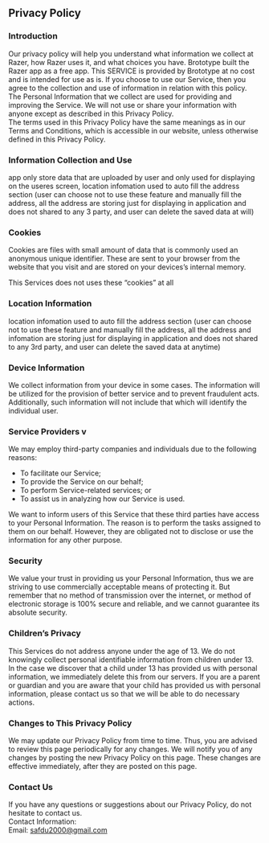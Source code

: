 Privacy Policy  
----------------

### Introduction  
Our privacy policy will help you understand what information we collect at Razer, how Razer uses it, and what choices you have.
Brototype built the Razer app as a free app. This SERVICE is provided by Brototype at no cost and is intended for use as is.
If you choose to use our Service, then you agree to the collection and use of information in  relation with this policy. The Personal Information that we collect are used for providing and improving the Service. We will not use or share your information with anyone except as described in this Privacy Policy.  
The terms used in this Privacy Policy have the same meanings as in our Terms and Conditions, which is accessible in our website, unless otherwise  defined in this Privacy Policy.

### Information Collection and Use  
app only store data that are uploaded by user and only used for displaying on the useres screen, location infomation used to auto fill the address section
(user can choose not to use these feature and manually fill the address, all the address are storing just for displaying in application and does not shared to
any 3 party, and user can delete the saved data at will)

### Cookies  
Cookies are files with small amount of data that is commonly used an anonymous unique identifier. These are sent to your browser from the website that you visit and are stored on your devices’s internal memory.  

This Services does not uses these “cookies” at all 

### Location Information  
 location infomation used to auto fill the address section
(user can choose not to use these feature and manually fill the address, all the address and infomation are storing just for displaying in application and does not shared to any 3rd party, and user can delete the saved data at anytime)

### Device Information  
We collect information from your device in some cases. The information will be utilized for the provision of better service and to prevent fraudulent acts. Additionally, such information will not include that which will identify the individual user.


### Service Providers  v
We may employ third-party companies and individuals due to the following reasons:  
* To facilitate our Service;
* To provide the Service on our behalf;
* To perform Service-related services; or
* To assist us in analyzing how our Service is used.  

We want to inform users of this Service that these third parties have access to your Personal Information. The reason is to perform the tasks assigned to them on our behalf. However, they are obligated not to disclose or use the information for any other purpose.  

### Security  
We value your trust in providing us your Personal Information, thus we are striving to use commercially acceptable means of protecting it. But remember that no method of transmission over  the internet, or method of electronic storage is 100% secure and reliable, and we cannot guarantee its absolute security.  

### Children’s Privacy  
This Services do not address anyone under the age of 13. We do not knowingly collect personal identifiable information from children under 13. In the case we discover that a child under 13 has provided us with personal information, we immediately delete this from our servers. If you  are  a  parent  or  guardian and you are aware that your child has provided us with personal information, please contact us so that we will be able to do necessary actions.  

### Changes to This Privacy Policy  
We may update our Privacy Policy from time to time. Thus, you are advised to review this page periodically for any changes. We will notify you of any changes by posting the new Privacy Policy on this page. These changes are effective immediately, after they are posted on this page.  

### Contact Us  
If you have any questions or suggestions about our Privacy Policy, do not hesitate to contact us.  
Contact Information:  
Email: safdu2000@gmail.com  
